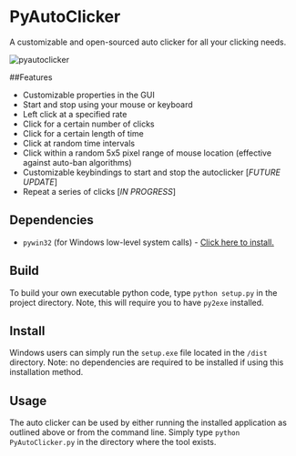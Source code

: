 PyAutoClicker
=============

A customizable and open-sourced auto clicker for all your clicking needs.

![pyautoclicker](https://cloud.githubusercontent.com/assets/7663987/6499488/167604c4-c2ca-11e4-82d4-32e18412455f.png)

##Features

+ Customizable properties in the GUI
+ Start and stop using your mouse or keyboard
+ Left click at a specified rate
+ Click for a certain number of clicks
+ Click for a certain length of time
+ Click at random time intervals
+ Click within a random 5x5 pixel range of mouse location (effective against auto-ban algorithms)
+ Customizable keybindings to start and stop the autoclicker [*FUTURE UPDATE*]
+ Repeat a series of clicks [*IN PROGRESS*]

## Dependencies

+ `pywin32` (for Windows low-level system calls) - [Click here to install.](http://sourceforge.net/projects/pywin32/)

## Build

To build your own executable python code, type `python setup.py` in the project directory. Note, this will require you to have `py2exe` installed.

## Install

Windows users can simply run the `setup.exe` file located in the `/dist` directory. Note: no dependencies are required to be installed if using this installation method.

## Usage

The auto clicker can be used by either running the installed application as outlined above or from the command line. Simply type `python PyAutoClicker.py` in the directory where the tool exists.
